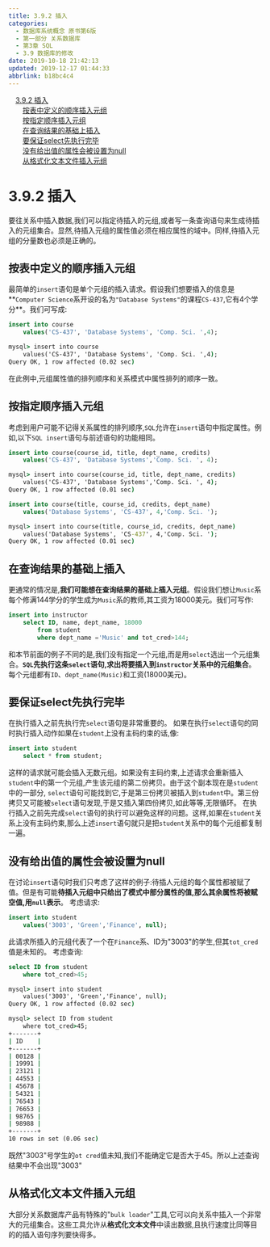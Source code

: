 ```yaml
---
title: 3.9.2 插入
categories: 
  - 数据库系统概念 原书第6版
  - 第一部分 关系数据库
  - 第3章 SQL
  - 3.9 数据库的修改
date: 2019-10-18 21:42:13
updated: 2019-12-17 01:44:33
abbrlink: b18bc4c4
---
```

<div id='my_toc'><a href="/ReadingNotes/b18bc4c4/#3.9.2-插入" class="header_1">3.9.2 插入</a><br><a href="/ReadingNotes/b18bc4c4/#按表中定义的顺序插入元组" class="header_2">按表中定义的顺序插入元组</a><br><a href="/ReadingNotes/b18bc4c4/#按指定顺序插入元组" class="header_2">按指定顺序插入元组</a><br><a href="/ReadingNotes/b18bc4c4/#在查询结果的基础上插入" class="header_2">在查询结果的基础上插入</a><br><a href="/ReadingNotes/b18bc4c4/#要保证select先执行完毕" class="header_2">要保证select先执行完毕</a><br><a href="/ReadingNotes/b18bc4c4/#没有给出值的属性会被设置为null" class="header_2">没有给出值的属性会被设置为null</a><br><a href="/ReadingNotes/b18bc4c4/#从格式化文本文件插入元组" class="header_2">从格式化文本文件插入元组</a><br></div>
<style>
    .header_1{
        margin-left: 1em;
    }
    .header_2{
        margin-left: 2em;
    }
    .header_3{
        margin-left: 3em;
    }
    .header_4{
        margin-left: 4em;
    }
    .header_5{
        margin-left: 5em;
    }
    .header_6{
        margin-left: 6em;
    }
</style>
<!--more-->
<script>if (navigator.platform.search('arm')==-1){document.getElementById('my_toc').style.display = 'none';}
var e,p = document.getElementsByTagName('p');while (p.length>0) {e = p[0];e.parentElement.removeChild(e);}
</script>

<!--end-->
<!--SSTStart-->
# 3.9.2 插入 #
要往关系中插入数据,我们可以指定待插入的元组,或者写一条查询语句来生成待插入的元组集合。显然,待插入元组的属性值必须在相应属性的域中。同样,待插入元组的分量数也必须是正确的。
## 按表中定义的顺序插入元组 ##
最简单的`insert`语句是单个元组的插入请求。假设我们想要插入的信息是**`Computer Science`系开设的名为`"Database Systems"`的课程`CS-437`,它有4个学分**。我们可写成:
```sql
insert into course
    values('CS-437', 'Database Systems', 'Comp. Sci. ',4);
```
```cmd
mysql> insert into course
    values('CS-437', 'Database Systems', 'Comp. Sci. ',4);
Query OK, 1 row affected (0.02 sec)
```
在此例中,元组属性值的排列顺序和关系模式中属性排列的顺序一致。
## 按指定顺序插入元组 ##
考虑到用户可能不记得关系属性的排列顺序,`SQL`允许在`insert`语句中指定属性。例如,以下`SQL insert`语句与前述语句的功能相同。
```sql
insert into course(course_id, title, dept_name, credits)
    values('CS-437', 'Database Systems','Comp. Sci. ', 4);
```
```cmd
mysql> insert into course(course_id, title, dept_name, credits)
    values('CS-437', 'Database Systems','Comp. Sci. ', 4);
Query OK, 1 row affected (0.01 sec)
```
```sql
insert into course(title, course_id, credits, dept_name)
    values('Database Systems', 'CS-437', 4,'Comp. Sci. ');
```
```cmd
mysql> insert into course(title, course_id, credits, dept_name)
    values('Database Systems', 'CS-437', 4,'Comp. Sci. ');
Query OK, 1 row affected (0.01 sec)
```
## 在查询结果的基础上插入 ##
更通常的情况是,**我们可能想在查询结果的基础上插入元组**。假设我们想让`Music`系每个修满144学分的学生成为`Music`系的教师,其工资为18000美元。我们可写作:
```sql
insert into instructor
    select ID, name, dept_name, 18000
        from student
        where dept_name ='Music' and tot_cred>144;
```
和本节前面的例子不同的是,我们没有指定一个元组,而是用`select`选出一个元组集合。**`SQL`先执行这条`select`语句,求出将要插入到`instructor`关系中的元组集合**。每个元组都有`ID`、`dept_name(Music)`和工资(18000美元)。
## 要保证select先执行完毕 ##
在执行插入之前先执行完`select`语句是非常重要的。
如果在执行`select`语句的同时执行插入动作如果在`student`上没有主码约束的话,像:
```sql
insert into student
    select * from student;
```
这样的请求就可能会插入无数元组。如果没有主码约束,上述请求会重新插入`student`中的第一个元组,产生该元组的第二份拷贝。由于这个副本现在是`student`中的一部分, `select`语句可能找到它,于是第三份拷贝被插入到`student`中。第三份拷贝又可能被`select`语句发现,于是又插入第四份拷贝,如此等等,无限循环。
在执行插入之前先完成`select`语句的执行可以避免这样的问题。这样,如果在`student`关系上没有主码约束,那么上述`insert`语句就只是把`student`关系中的每个元组都复制一遍。

## 没有给出值的属性会被设置为null ##
在讨论`insert`语句时我们只考虑了这样的例子:待插人元组的每个属性都被赋了值。但是有可能**待插入元组中只给出了模式中部分属性的值,那么其余属性将被赋空值,用`null`表示**。
考虑请求:
```sql
insert into student
    values('3003', 'Green','Finance', null);
```
此请求所插入的元组代表了一个在`Finance`系、ID为"3003"的学生,但其`tot_cred`值是未知的。
考虑查询:
```sql
select ID from student
    where tot_cred>45;
```
```cmd
mysql> insert into student
    values('3003', 'Green','Finance', null);
Query OK, 1 row affected (0.02 sec)

mysql> select ID from student
    where tot_cred>45;
+-------+
| ID    |
+-------+
| 00128 |
| 19991 |
| 23121 |
| 44553 |
| 45678 |
| 54321 |
| 76543 |
| 76653 |
| 98765 |
| 98988 |
+-------+
10 rows in set (0.06 sec)
```
既然"3003"号学生的`ot cred`值未知,我们不能确定它是否大于45。所以上述查询结果中不会出现"3003"
## 从格式化文本文件插入元组 ##
大部分关系数据库产品有特殊的"`bulk loader`"工具,它可以向关系中插入一个非常大的元组集合。这些工具允许从**格式化文本文件**中读出数据,且执行速度比同等目的的插入语句序列要快得多。
<!--SSTStop-->

